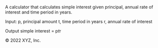 A calculator that calculates simple interest given principal, annual rate of interest and time period in years.


Input:
   p, principal amount
   t, time period in years
   r, annual rate of interest

Output
   simple interest = p*t*r


© 2022 XYZ, Inc.
